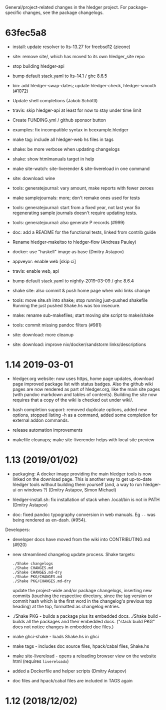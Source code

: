 General/project-related changes in the hledger project. 
For package-specific changes, see the package changelogs.

# 63fec5a8

- install: update resolver to lts-13.27 for freebsd12 (zieone)

- site: remove site/, which has moved to its own hledger_site repo

- stop building hledger-api

- bump default stack.yaml to lts-14.1 / ghc 8.6.5

- bin: add hledger-swap-dates; update hledger-check, hledger-smooth (#1072)

- Update shell completions (Jakob Schöttl)

- travis: skip hledger-api at least for now to stay under time limit

- Create FUNDING.yml / github sponsor button

- examples: fix incompatible syntax in bcexample.hledger

- make tag: include all hledger-web hs files in tags

- shake: be more verbose when updating changelogs

- shake: show htmlmanuals target in help

- make site-watch: site-liverender & site-livereload in one command

- site: download: wine

- tools: generatejournal: vary amount, make reports with fewer zeroes

- make samplejournals: more; don't remake ones used for tests

- tools: generatejournal: start from a fixed year, not last year
  So regenerating sample journals doesn't require updating tests.

- tools: generatejournal: also generate P records (#999)

- doc: add a README for the functional tests, linked from contrib guide

- Rename hledger-makeitso to hledger-flow (Andreas Pauley)

- docker: use "haskell" image as base (Dmitry Astapov)

- appveyor: enable web
  [skip ci]

- travis: enable web, api

- bump default stack.yaml to nightly-2019-03-09 / ghc 8.6.4

- shake site: also commit & push home page when wiki links change

- tools: move site.sh into shake; stop running just-pushed shakefile
  Running the just pushed Shake.hs was too insecure.

- make: rename sub-makefiles; start moving site script to make/shake

- tools: commit missing pandoc filters (#981)

- site: download: more cleanup

- site: download: improve nix/docker/sandstorm links/descriptions



# 1.14 2019-03-01

- hledger.org website: now uses https, home page updates,
  download page improved package list with status badges.
  Also the github wiki pages are now rendered as part of hledger.org,
  like the main site pages (with pandoc markdown and tables of contents).
  Building the site now requires that a copy of the wiki is checked out
  under wiki/.

- bash completion support: removed duplicate options, added new
  options, stopped listing -h as a command, added some completion for
  external addon commands.

- release automation improvements

- makefile cleanups; make site-liverender helps with local site preview

# 1.13 (2019/01/02)

- packaging: A docker image providing the main hledger tools is now
  linked on the download page. This is another way to get up-to-date
  hledger tools without building them yourself (and, a way to run
  hledger-ui on windows ?) (Dmitry Astapov, Simon Michael)

- hledger-install.sh: fix installation of stack when .local/bin is not
  in PATH (Dmitry Astapov)

- doc: fixed pandoc typography conversion in web manuals. Eg `--` was
  being rendered as en-dash. (#954).

Developers:

- developer docs have moved from the wiki into CONTRIBUTING.md (#920)

- new streamlined changelog update process. Shake targets:
  
      ./Shake changelogs
      ./Shake CHANGES.md
      ./Shake CHANGES.md-dry
      ./Shake PKG/CHANGES.md
      ./Shake PKG/CHANGES.md-dry

  update the project-wide and/or package changelogs, inserting new
  commits (touching the respective directory, since the tag version or
  commit hash which is the first word in the changelog's previous top
  heading) at the top, formatted as changelog entries.

- ./Shake PKG - builds a package plus its embedded docs.
  ./Shake build - builds all the packages and their embedded docs.
  ("stack build PKG" does not notice changes in embedded doc files.)

- make ghci-shake - loads Shake.hs in ghci

- make tags - includes doc source files, hpack/cabal files, Shake.hs

- make site-livereload - opens a reloading browser view on the website html
  (requires `livereloadx`)

- added a Dockerfile and helper scripts (Dmitry Astapov)
  
- doc files and hpack/cabal files are included in TAGS again

# 1.12 (2018/12/02)

